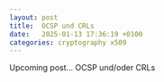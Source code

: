 ```yaml
---
layout: post
title:  OCSP und CRLs
date:   2025-01-13 17:36:19 +0100
categories: cryptography x509
---
```

Upcoming post... OCSP und/oder CRLs